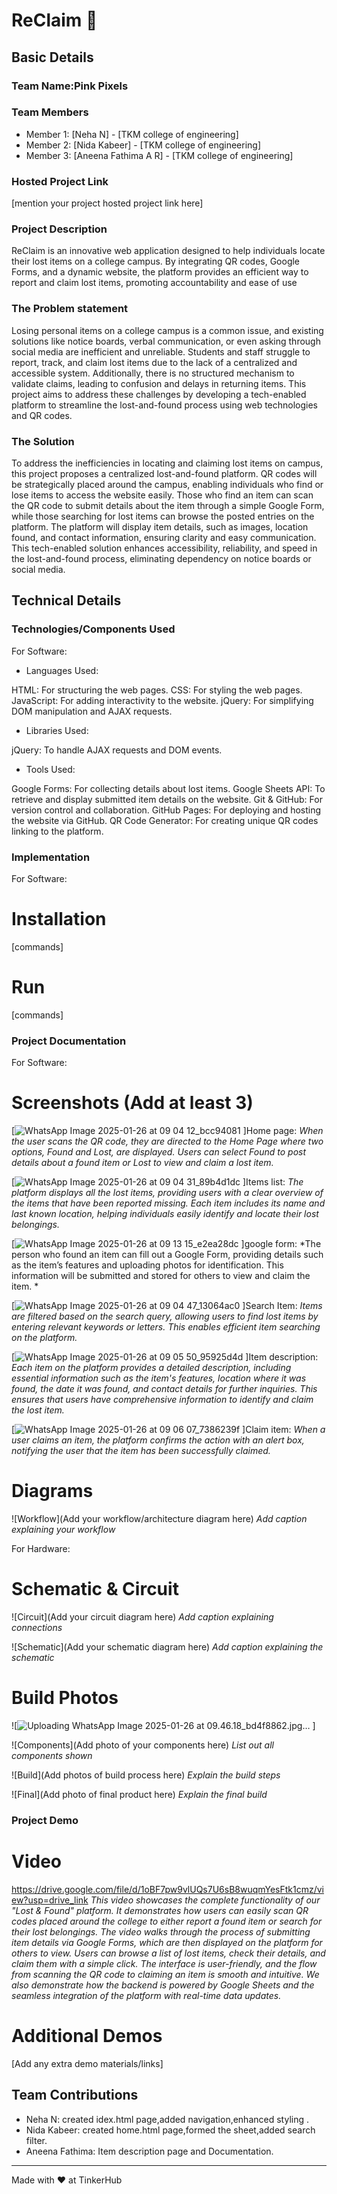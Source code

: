 # ReClaim 🎯


## Basic Details
### Team Name:Pink Pixels


### Team Members
- Member 1: [Neha N] - [TKM college of engineering]
- Member 2: [Nida Kabeer] - [TKM college of engineering]
- Member 3: [Aneena Fathima A R] - [TKM college of engineering]

### Hosted Project Link
[mention your project hosted project link here]

### Project Description
ReClaim is an innovative web application designed to help individuals locate their lost items on a college campus. By integrating QR codes, Google Forms, and a dynamic website, the platform provides an efficient way to report and claim lost items, promoting accountability and ease of use

### The Problem statement
Losing personal items on a college campus is a common issue, and existing solutions like notice boards, verbal communication, or even asking through social media are inefficient and unreliable. Students and staff struggle to report, track, and claim lost items due to the lack of a centralized and accessible system. Additionally, there is no structured mechanism to validate claims, leading to confusion and delays in returning items. This project aims to address these challenges by developing a tech-enabled platform to streamline the lost-and-found process using web technologies and QR codes.

### The Solution
To address the inefficiencies in locating and claiming lost items on campus, this project proposes a centralized lost-and-found platform. QR codes will be strategically placed around the campus, enabling individuals who find or lose items to access the website easily. Those who find an item can scan the QR code to submit details about the item through a simple Google Form, while those searching for lost items can browse the posted entries on the platform. The platform will display item details, such as images, location found, and contact information, ensuring clarity and easy communication. This tech-enabled solution enhances accessibility, reliability, and speed in the lost-and-found process, eliminating dependency on notice boards or social media.

## Technical Details
### Technologies/Components Used
For Software:
- Languages Used:

HTML: For structuring the web pages.
CSS: For styling the web pages.
JavaScript: For adding interactivity to the website.
jQuery: For simplifying DOM manipulation and AJAX requests.


- Libraries Used:

jQuery: To handle AJAX requests and DOM events.

- Tools Used:
  
Google Forms: For collecting details about lost items.
Google Sheets API: To retrieve and display submitted item details on the website.
Git & GitHub: For version control and collaboration.
GitHub Pages: For deploying and hosting the website via GitHub.
QR Code Generator: For creating unique QR codes linking to the platform.



### Implementation
For Software:
# Installation
[commands]

# Run
[commands]

### Project Documentation
For Software:

# Screenshots (Add at least 3)
[![WhatsApp Image 2025-01-26 at 09 04 12_bcc94081](https://github.com/user-attachments/assets/85f2db0a-5669-4681-ba30-6412682079b3)
]Home page:
*When the user scans the QR code, they are directed to the Home Page where two options, Found and Lost, are displayed. Users can select Found to post details about a found item or Lost to view and claim a lost item.*

[![WhatsApp Image 2025-01-26 at 09 04 31_89b4d1dc](https://github.com/user-attachments/assets/78e24197-49f5-423f-a164-f7e2f66c66fa)
]Items list:
*The platform displays all the lost items, providing users with a clear overview of the items that have been reported missing. Each item includes its name and last known location, helping individuals easily identify and locate their lost belongings.*

[![WhatsApp Image 2025-01-26 at 09 13 15_e2ea28dc](https://github.com/user-attachments/assets/abba35a2-b16f-4871-ac4f-0a90fa0f32f5)
]google form:
*The person who found an item can fill out a Google Form, providing details such as the item’s features and uploading photos for identification. This information will be submitted and stored for others to view and claim the item.
*

[![WhatsApp Image 2025-01-26 at 09 04 47_13064ac0](https://github.com/user-attachments/assets/3d8a4dcc-6554-4cf3-b466-7f320bc004b6)
]Search Item:
*Items are filtered based on the search query, allowing users to find lost items by entering relevant keywords or letters. This enables efficient item searching on the platform.*

[![WhatsApp Image 2025-01-26 at 09 05 50_95925d4d](https://github.com/user-attachments/assets/35bf0bde-9c77-4e7c-8793-9cd7037561bc)
]Item description:
*Each item on the platform provides a detailed description, including essential information such as the item's features, location where it was found, the date it was found, and contact details for further inquiries. This ensures that users have comprehensive information to identify and claim the lost item.*

[![WhatsApp Image 2025-01-26 at 09 06 07_7386239f](https://github.com/user-attachments/assets/d172ab23-7484-41c2-be1b-cdf5fadeca10)
]Claim item:
*When a user claims an item, the platform confirms the action with an alert box, notifying the user that the item has been successfully claimed.*




# Diagrams
![Workflow](Add your workflow/architecture diagram here)
*Add caption explaining your workflow*

For Hardware:

# Schematic & Circuit
![Circuit](Add your circuit diagram here)
*Add caption explaining connections*

![Schematic](Add your schematic diagram here)
*Add caption explaining the schematic*

# Build Photos
![![Uploading WhatsApp Image 2025-01-26 at 09.46.18_bd4f8862.jpg…]()
]



![Components](Add photo of your components here)
*List out all components shown*

![Build](Add photos of build process here)
*Explain the build steps*

![Final](Add photo of final product here)
*Explain the final build*

### Project Demo
# Video
https://drive.google.com/file/d/1oBF7pw9vlUQs7U6sB8wuqmYesFtk1cmz/view?usp=drive_link
*This video showcases the complete functionality of our "Lost & Found" platform. It demonstrates how users can easily scan QR codes placed around the college to either report a found item or search for their lost belongings. The video walks through the process of submitting item details via Google Forms, which are then displayed on the platform for others to view. Users can browse a list of lost items, check their details, and claim them with a simple click. The interface is user-friendly, and the flow from scanning the QR code to claiming an item is smooth and intuitive. We also demonstrate how the backend is powered by Google Sheets and the seamless integration of the platform with real-time data updates.*

# Additional Demos
[Add any extra demo materials/links]

## Team Contributions
- Neha N: created idex.html page,added navigation,enhanced styling .
- Nida Kabeer: created home.html page,formed the sheet,added search filter.
- Aneena Fathima: Item description page and Documentation.

---
Made with ❤️ at TinkerHub
